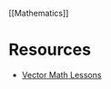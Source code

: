 [[Mathematics]]

# Resources

- [Vector Math Lessons](https://www.youtube.com/playlist?list=PLGbL7EvScmU65gODlS0IWZLRgnfcqx1lm)
